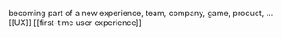 becoming part of a new experience, team, company, game, product, ...
[[UX]]
[[first-time user experience]]
